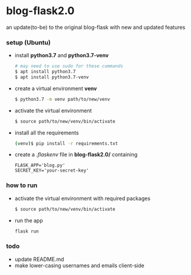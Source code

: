 # blog-flask2.0
an update(to-be) to the original blog-flask with new and updated features
### setup (Ubuntu)
* install **python3.7** and **python3.7-venv**
  ```bash
  # may need to use sudo for these commands
  $ apt install python3.7       
  $ apt install python3.7-venv
  ```
* create a virtual environment **venv**
  ```bash
  $ python3.7 -m venv path/to/new/venv
  ```
* activate the virtual environment
  ```bash
  $ source path/to/new/venv/bin/activate
  ```
* install all the requirements 
   ```bash
   (venv)$ pip install -r requirements.txt
   ```
* create a _.flaskenv_ file in **blog-flask2.0/** containing
   ```
   FLASK_APP='blog.py'
   SECRET_KEY='your-secret-key'
   ```
### how to run
* activate the virtual environment with required packages
  ```bash
  $ source path/to/new/venv/bin/activate
  ```
* run the app
  ```bash
  flask run
  ```
### todo
* update README.md
* make lower-casing usernames and emails client-side

